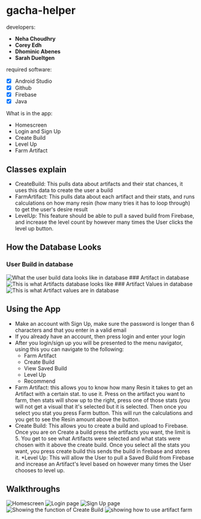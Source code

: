 # gacha-helper

developers: 
* **Neha Choudhry**
* **Corey Edh**
* **Dhominic Abenes**
* **Sarah Dueltgen**

required software: 
* [x] Android Studio
* [x] Github
* [x] Firebase
* [x] Java

What is in the app:
* Homescreen
* Login and Sign Up
* Create Build
* Level Up
* Farm Artifact

## Classes explain
* CreateBuild: This pulls data about artifacts and their stat chances, it uses this data to create the user a build
* FarmArtifact: This pulls data about each artifact and their stats, and runs calculations on how many resin (how many tries it has to loop through) to get the user's desire result
* LevelUp: This feature should be able to pull a saved build from Firebase, and increase the level count by however many times the User clicks the level up button. 

## How the Database Looks
### User Build in database
<img src='userbuild_database.png' title='User Build Database example' alt='What the user build data looks like in database' />
### Artifact in database
<img src='artifact_database.png' title='Artifact Database Example' alt='This is what Artifacts database looks like' />
### Artifact Values in database
<img src='artifactvalues_database.png' title='Artifact Values Database Example' alt='This is what Artifact values are in database' />


## Using the App
* Make an account with Sign Up, make sure the password is longer than 6 characters
and that you enter in a valid email
* If you already have an account, then press login and enter your login
* After you login/sign up you will be presented to the menu navigator, using this you can navigate to the following:
	* Farm Artifact
	* Create Build
	* View Saved Build
	* Level Up
	* Recommend
* Farm Artifact: this allows you to know how many Resin it takes to get an Artifact with a certain stat.
to use it. Press on the artifact you want to farm, then stats will show up to the right, press one of those stats (you will not get a visual that it's selected but it is selected. Then once you select you stat you press Farm button. This will run the calculations and you get to see the Resin amount above the button.
* Create Build: This allows you to create a build and upload to Firebase. Once you are on Create a build press the artifacts you want, the limit is 5. You get to see what Artifacts were selected and what stats were chosen with it above the create build. Once you select all the stats you want, you press create build this sends the build in firebase and stores it.
*Level Up: This will allow the User to pull a Saved Build from Firebase and increase an Artifact's level based on however many times the User chooses to level up. 

## Walkthroughs
<img src='gacha_homescreen.png' title='Homescreen' alt='Homescreen' />

<img src='gacha_login.png' title='Login Page' alt="Login page" />

<img src='gacha_signup.png' title='Sign Up Page' alt='Sign Up page' />

<img src='createbuild.gif' title='Create Build' alt='Showing the function of Create Build' />

<img src='FarmArtifact.gif' title='Artifact Farm Demo' alt='showing how to use artifact farm' />
